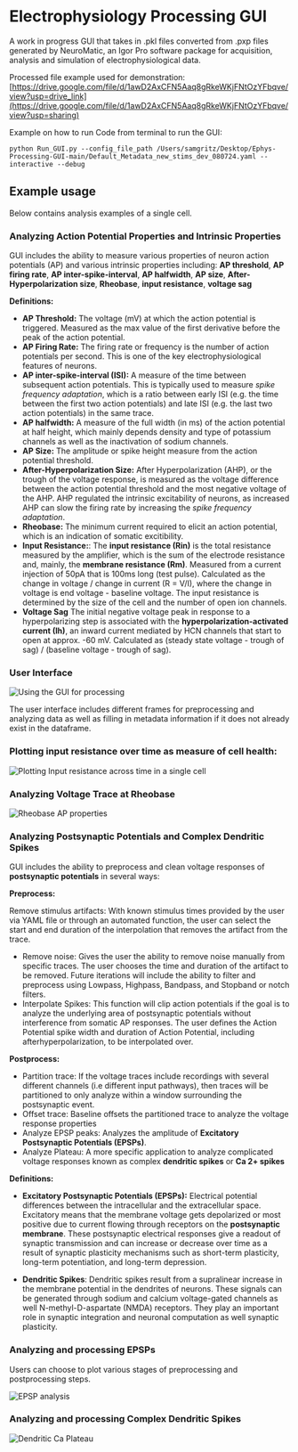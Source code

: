 # Electrophysiology Processing GUI 

A work in progress GUI that takes in .pkl files converted from .pxp files generated by NeuroMatic, an Igor Pro software package for acquisition, analysis and simulation of electrophysiological data. 

Processed file example used for demonstration: [https://drive.google.com/file/d/1awD2AxCFN5Aaq8gRkeWKjFNtOzYFbqve/view?usp=drive_link](https://drive.google.com/file/d/1awD2AxCFN5Aaq8gRkeWKjFNtOzYFbqve/view?usp=sharing) 

Example on how to run Code from terminal to run the GUI:

```
python Run_GUI.py --config_file_path /Users/samgritz/Desktop/Ephys-Processing-GUI-main/Default_Metadata_new_stims_dev_080724.yaml --interactive --debug

```

## Example usage

Below contains analysis examples of a single cell. 

### Analyzing Action Potential Properties and Intrinsic Properties
GUI includes the ability to measure various properties of neuron action potentials (AP) and various intrinsic properties including: **AP threshold**, **AP firing rate**, **AP inter-spike-interval**, **AP halfwidth**, **AP size**, **After-Hyperpolarization size**, **Rheobase**, **input resistance**, **voltage sag**

**Definitions:**
- **AP Threshold:** The voltage (mV) at which the action potential is triggered. Measured as the max value of the first derivative before the peak of the action potential.
- **AP Firing Rate:** The firing rate or frequency is the number of action potentials per second. This is one of the key electrophysiological features of neurons.
- **AP inter-spike-interval (ISI):** A measure of the time between subsequent action potentials. This is typically used to measure _spike frequency adaptation_, which is a ratio between early ISI (e.g. the time between the first two action potentials) and late ISI (e.g. the last two action potentials) in the same trace.
- **AP halfwidth:** A measure of the full width (in ms) of the action potential at half height, which mainly depends density and type of potassium channels as well as the inactivation of sodium channels.
- **AP Size:** The amplitude or spike height measure from the action potential threshold.
- **After-Hyperpolarization Size:** After Hyperpolarization (AHP), or the trough of the voltage response, is measured as the voltage difference between the action potential threshold and the most negative voltage of the AHP. AHP regulated the intrinsic excitability of neurons, as increased AHP can slow the firing rate by increasing the _spike frequency adaptation_.
-  **Rheobase:** The minimum current required to elicit an action potential, which is an indication of somatic excitibility.
-  **Input Resistance:**: The **input resistance (Rin)** is the total resistance measured by the amplifier, which is the sum of the electrode resistance and, mainly, the **membrane resistance (Rm)**. Measured from a current injection of 50pA that is 100ms long (test pulse). Calculated as the change in voltage / change in current (R = V/I), where the change in voltage is end voltage - baseline voltage.
The input resistance is determined by the size of the cell and the number of open ion channels.
- **Voltage Sag** The initial negative voltage peak in response to a hyperpolarizing step is associated with the **hyperpolarization-activated current (Ih)**, an inward current mediated by HCN channels that start to open at approx. -60 mV. Calculated as (steady state voltage - trough of sag) / (baseline voltage - trough of sag).

### User Interface

![Using the GUI for processing](https://github.com/samuelgritz/Ephys-Processing-GUI/blob/32c9e5f577f55790a3f1e629e932e2e75185d693/User_Interface_GUI.png)

The user interface includes different frames for preprocessing and analyzing data as well as filling in metadata information if it does not already exist in the dataframe. 

### Plotting input resistance over time as measure of cell health:

![Plotting Input resistance across time in a single cell](https://github.com/samuelgritz/Ephys-Processing-GUI/blob/main/07022024_c2_BTSP_inp_res.png)

### Analyzing Voltage Trace at Rheobase

![Rheobase AP properties](https://github.com/samuelgritz/Ephys-Processing-GUI/blob/aee9aadf616171c8a3a273c90028d0259f1a1ddf/Analyze_Rheobase.png)

### Analyzing Postsynaptic Potentials and Complex Dendritic Spikes
GUI includes the ability to preprocess and clean voltage responses of **postsynaptic potentials** in several ways:

**Preprocess:**

Remove stimulus artifacts: With known stimulus times provided by the user via YAML file or through an automated function, the user can select the start and end duration of the interpolation that removes the artifact from the trace. 
- Remove noise: Gives the user the ability to remove noise manually from specific traces. The user chooses the time and duration of the artifact to be removed. Future iterations will include the ability to filter and preprocess using Lowpass, Highpass, 
Bandpass, and Stopband or notch filters.
- Interpolate Spikes: This function will clip action potentials if the goal is to analyze the underlying area of postsynaptic potentials without interference from somatic AP responses. The user defines the Action Potential spike width and duration of Action Potential, including afterhyperpolarization, to be interpolated over. 
  
**Postprocess:**
  - Partition trace: If the voltage traces include recordings with several different channels (i.e different input pathways), then traces will be partitioned to only analyze within a window surrounding the postsynaptic event.
  - Offset trace: Baseline offsets the partitioned trace to analyze the voltage response properties
  - Analyze EPSP peaks: Analyzes the amplitude of **Excitatory Postsynaptic Potentials (EPSPs)**.
  - Analyze Plateau: A more specific application to analyze complicated voltage responses known as complex **dendritic spikes** or **Ca 2+ spikes**

**Definitions:**
- **Excitatory Postsynaptic Potentials (EPSPs):** Electrical potential differences between the intracellular and the extracellular space. Excitatory means that the membrane voltage gets depolarized or most positive due to current flowing through receptors on the **postsynaptic membrane**. These postsynaptic electrical responses give a readout of synaptic transmission and can increase or decrease over time as a result of synaptic plasticity mechanisms such as short-term plasticity, long-term potentiation, and long-term depression.

- **Dendritic Spikes**: Dendritic spikes result from a supralinear increase in the membrane potential in the dendrites of neurons. These signals can be generated through sodium and calcium voltage-gated channels as well N-methyl-D-aspartate (NMDA) receptors. They play an important role in synaptic integration and neuronal computation as well synaptic plasticity.

### Analyzing and processing EPSPs

Users can choose to plot various stages of preprocessing and postprocessing steps. 

![EPSP analysis](https://github.com/samuelgritz/Ephys-Processing-GUI/blob/0e4fcd95b09e26f710b0161264aea20832be6265/Analyze_EPSP_trace.png)

### Analyzing and processing Complex Dendritic Spikes 

![Dendritic Ca Plateau](https://github.com/samuelgritz/Ephys-Processing-GUI/blob/7b2dd6d780de756df03aa43958299d8416a6ada0/Analyzing_Dendritic_Spikes.png)















